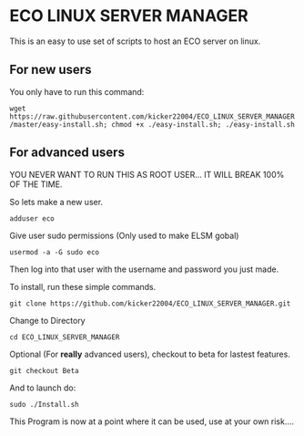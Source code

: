 # ECO LINUX SERVER MANAGER
This is an easy to use set of scripts to host an ECO server on linux.
## For new users
You only have to run this command:

`wget https://raw.githubusercontent.com/kicker22004/ECO_LINUX_SERVER_MANAGER/master/easy-install.sh; chmod +x ./easy-install.sh; ./easy-install.sh`

## For advanced users
YOU NEVER WANT TO RUN THIS AS ROOT USER... IT WILL BREAK 100% OF THE TIME.

So lets make a new user.

`adduser eco`

Give user sudo permissions (Only used to make ELSM gobal)

`usermod -a -G sudo eco`

Then log into that user with the username and password you just made.

To install, run these simple commands.

`git clone https://github.com/kicker22004/ECO_LINUX_SERVER_MANAGER.git`

Change to Directory

`cd ECO_LINUX_SERVER_MANAGER`

Optional (For **really** advanced users), checkout to beta for lastest features.

`git checkout Beta`

And to launch do:

`sudo ./Install.sh`

This Program is now at a point where it can be used, use at your own risk....
